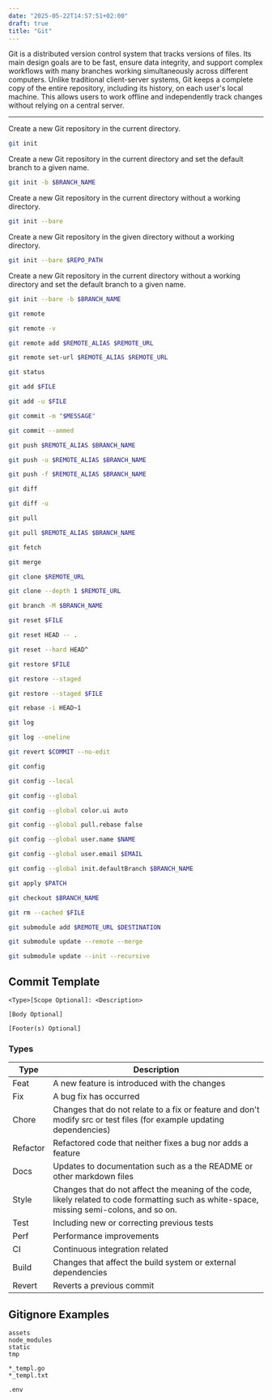 ```yaml
---
date: "2025-05-22T14:57:51+02:00"
draft: true
title: "Git"
---
```


Git is a distributed version control system that tracks versions of files. Its main design goals are to be fast, ensure data integrity, and support complex workflows with many branches working simultaneously across different computers. Unlike traditional client-server systems, Git keeps a complete copy of the entire repository, including its history, on each user's local machine. This allows users to work offline and independently track changes without relying on a central server.

---

Create a new Git repository in the current directory.

```sh
git init
```

Create a new Git repository in the current directory and set the default branch to a given name.

```sh
git init -b $BRANCH_NAME
```

Create a new Git repository in the current directory without a working directory.

```sh
git init --bare
```

Create a new Git repository in the given directory without a working directory.

```sh
git init --bare $REPO_PATH
```

Create a new Git repository in the current directory without a working directory and set the default branch to a given name.

```sh
git init --bare -b $BRANCH_NAME
```

```sh
git remote
```

```sh
git remote -v
```

```sh
git remote add $REMOTE_ALIAS $REMOTE_URL
```

```sh
git remote set-url $REMOTE_ALIAS $REMOTE_URL
```

```sh
git status
```

```sh
git add $FILE
```

```sh
git add -u $FILE
```

```sh
git commit -m "$MESSAGE"
```

```sh
git commit --ammed
```

```sh
git push $REMOTE_ALIAS $BRANCH_NAME
```

```sh
git push -u $REMOTE_ALIAS $BRANCH_NAME
```

```sh
git push -f $REMOTE_ALIAS $BRANCH_NAME
```

```sh
git diff
```

```sh
git diff -u
```

```sh
git pull
```

```sh
git pull $REMOTE_ALIAS $BRANCH_NAME
```

```sh
git fetch
```

```sh
git merge
```

```sh
git clone $REMOTE_URL
```

```sh
git clone --depth 1 $REMOTE_URL
```

```sh
git branch -M $BRANCH_NAME
```

```sh
git reset $FILE
```

```sh
git reset HEAD -- .
```

```sh
git reset --hard HEAD^
```

```sh
git restore $FILE
```

```sh
git restore --staged
```

```sh
git restore --staged $FILE
```

```sh
git rebase -i HEAD~1
```

```sh
git log
```

```sh
git log --oneline
```

```sh
git revert $COMMIT --no-edit
```

```sh
git config
```

```sh
git config --local
```

```sh
git config --global
```

```sh
git config --global color.ui auto
```

```sh
git config --global pull.rebase false
```

```sh
git config --global user.name $NAME
```

```sh
git config --global user.email $EMAIL
```

```sh
git config --global init.defaultBranch $BRANCH_NAME
```

```sh
git apply $PATCH
```

```sh
git checkout $BRANCH_NAME
```

```sh
git rm --cached $FILE
```

```sh
git submodule add $REMOTE_URL $DESTINATION
```

```sh
git submodule update --remote --merge
```

```sh
git submodule update --init --recursive
```

## Commit Template

```
<Type>[Scope Optional]: <Description>

[Body Optional]

[Footer(s) Optional]
```

### Types

| Type     | Description                                                                                                                                |
| -------- | ------------------------------------------------------------------------------------------------------------------------------------------ |
| Feat     | A new feature is introduced with the changes                                                                                               |
| Fix      | A bug fix has occurred                                                                                                                     |
| Chore    | Changes that do not relate to a fix or feature and don't modify src or test files (for example updating dependencies)                      |
| Refactor | Refactored code that neither fixes a bug nor adds a feature                                                                                |
| Docs     | Updates to documentation such as a the README or other markdown files                                                                      |
| Style    | Changes that do not affect the meaning of the code, likely related to code formatting such as white-space, missing semi-colons, and so on. |
| Test     | Including new or correcting previous tests                                                                                                 |
| Perf     | Performance improvements                                                                                                                   |
| CI       | Continuous integration related                                                                                                             |
| Build    | Changes that affect the build system or external dependencies                                                                              |
| Revert   | Reverts a previous commit                                                                                                                  |

## Gitignore Examples

```
assets
node_modules
static
tmp

*_templ.go
*_templ.txt

.env
```
